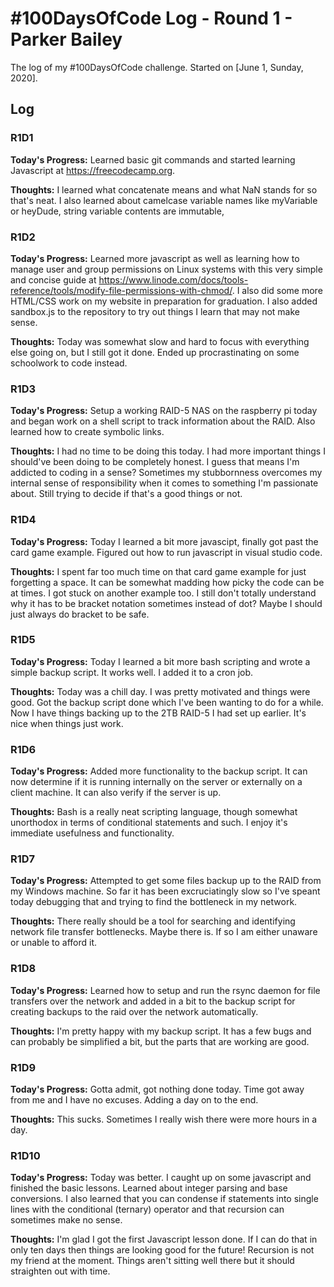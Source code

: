 # #100DaysOfCode Log - Round 1 - Parker Bailey

The log of my #100DaysOfCode challenge. Started on [June 1, Sunday, 2020].

## Log

### R1D1 
**Today's Progress:** Learned basic git commands and started learning Javascript at https://freecodecamp.org.

**Thoughts:** I learned what concatenate means and what NaN stands for so that's neat. I also learned about camelcase variable names like myVariable or heyDude, string variable contents are immutable, 

### R1D2
**Today's Progress:** Learned more javascript as well as learning how to manage user and group permissions on Linux systems with this very simple and concise guide at https://www.linode.com/docs/tools-reference/tools/modify-file-permissions-with-chmod/. I also did some more HTML/CSS work on my website in preparation for graduation. I also added sandbox.js to the repository to try out things I learn that may not make sense. 

**Thoughts:** Today was somewhat slow and hard to focus with everything else going on, but I still got it done. Ended up procrastinating on some schoolwork to code instead. 

### R1D3
**Today's Progress:** Setup a working RAID-5 NAS on the raspberry pi today and began work on a shell script to track information about the RAID. Also learned how to create symbolic links. 

**Thoughts:** I had no time to be doing this today. I had more important things I should've been doing to be completely honest. I guess that means I'm addicted to coding in a sense? Sometimes my stubbornness overcomes my internal sense of responsibility when it comes to something I'm passionate about. Still trying to decide if that's a good things or not. 

### R1D4
**Today's Progress:** Today I learned a bit more javascipt, finally got past the card game example. Figured out how to run javascript in visual studio code. 

**Thoughts:** I spent far too much time on that card game example for just forgetting a space. It can be somewhat madding how picky the code can be at times. I got stuck on another example too. I still don't totally understand why it has to be bracket notation sometimes instead of dot? Maybe I should just always do bracket to be safe.

### R1D5
**Today's Progress:** Today I learned a bit more bash scripting and wrote a simple backup script. It works well. I added it to a cron job. 

**Thoughts:** Today was a chill day. I was pretty motivated and things were good. Got the backup script done which I've been wanting to do for a while. Now I have things backing up to the 2TB RAID-5 I had set up earlier. It's nice when things just work. 

### R1D6
**Today's Progress:** Added more functionality to the backup script. It can now determine if it is running internally on the server or externally on a client machine. It can also verify if the server is up. 

**Thoughts:** Bash is a really neat scripting language, though somewhat unorthodox in terms of conditional statements and such. I enjoy it's immediate usefulness and functionality. 

### R1D7
**Today's Progress:** Attempted to get some files backup up to the RAID from my Windows machine. So far it has been excruciatingly slow so I've speant today debugging that and trying to find the bottleneck in my network.

**Thoughts:** There really should be a tool for searching and identifying network file transfer bottlenecks. Maybe there is. If so I am either unaware or unable to afford it. 

### R1D8
**Today's Progress:** Learned how to setup and run the rsync daemon for file transfers over the network and added in a bit to the backup script for creating backups to the raid over the network automatically.

**Thoughts:** I'm pretty happy with my backup script. It has a few bugs and can probably be simplified a bit, but the parts that are working are good.

### R1D9
**Today's Progress:** Gotta admit, got nothing done today. Time got away from me and I have no excuses. Adding a day on to the end. 

**Thoughts:** This sucks. Sometimes I really wish there were more hours in a day. 

### R1D10
**Today's Progress:** Today was better. I caught up on some javascript and finished the basic lessons. Learned about integer parsing and base conversions. I also learned that you can condense if statements into single lines with the conditional (ternary) operator and that recursion can sometimes make no sense. 

**Thoughts:** I'm glad I got the first Javascript lesson done. If I can do that in only ten days then things are looking good for the future! Recursion is not my friend at the moment. Things aren't sitting well there but it should straighten out with time. 